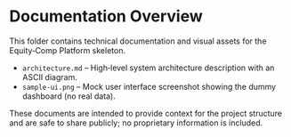 # Documentation Overview

This folder contains technical documentation and visual assets for the Equity‑Comp Platform skeleton.

* `architecture.md` – High‑level system architecture description with an ASCII diagram.
* `sample-ui.png` – Mock user interface screenshot showing the dummy dashboard (no real data).

These documents are intended to provide context for the project structure and are safe to share publicly; no proprietary information is included.
